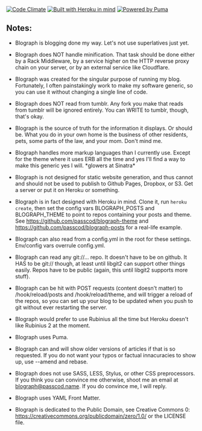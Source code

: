 [![Code Climate](https://codeclimate.com/github/passcod/blograph.png)](https://codeclimate.com/github/passcod/blograph)
[![Built with Heroku in mind](https://d1lpkba4w1baqt.cloudfront.net/heroku-logo-light-88x31.png)](https://heroku.com)
[![Powered by Puma](http://i.imgur.com/nFmB4vq.png)](http://puma.io)

## Notes:

- Blograph is blogging done my way. Let's not use superlatives just yet.

- Blograph does NOT handle minification. That task should be done
  either by a Rack Middleware, by a service higher on the HTTP reverse
  proxy chain on your server, or by an external service like Cloudflare.

- Blograph was created for the singular purpose of running my blog.
  Fortunately, I often painstakingly work to make my software generic,
  so you can use it without changing a single line of code.

- Blograph does NOT read from tumblr. Any fork you make that reads
  from tumblr will be ignored entirely. You can WRITE to tumblr,
  though, that's okay.

- Blograph is the source of truth for the information it displays.
  Or should be. What you do in your own home is the business of other
  residents, pets, some parts of the law, and your mom. Don't mind me.

- Blograph handles more markup languages than I currently use.
  Except for the theme where it uses ERB all the time and yes I'll
  find a way to make this generic yes I will. \*glowers at Sinatra\*

- Blograph is not designed for static website generation, and thus
  cannot and should not be used to publish to Github Pages, Dropbox,
  or S3. Get a server or put it on Heroku or something.

- Blograph is in fact designed with Heroku in mind. Clone it, run
  `heroku create`, then set the config vars BLOGRAPH_POSTS and
  BLOGRAPH_THEME to point to repos containing your posts and theme.
  See https://github.com/passcod/blograph-theme and
  https://github.com/passcod/blograph-posts for a real-life example.

- Blograph can also read from a config.yml in the root for these
  settings. Env/config vars overrule config.yml.

- Blograph can read any git://... repo. It doesn't have to be on
  github. It HAS to be git:// though, at least until libgit2 can
  support other things easily. Repos have to be public (again, this
  until libgit2 supports more stuff).

- Blograph can be hit with POST requests (content doesn't matter) to
  /hook/reload/posts and /hook/reload/theme, and will trigger a reload
  of the repos, so you can set up your blog to be updated when you push
  to git without ever restarting the server.

- Blograph would prefer to use Rubinius all the time but Heroku doesn't
  like Rubinius 2 at the moment.

- Blograph uses Puma.

- Blograph can and will show older versions of articles if that is so
  requested. If you do not want your typos or factual innacuracies to
  show up, use --amend and rebase.

- Blograph does not use SASS, LESS, Stylus, or other CSS preprocessors.
  If you think you can convince me otherwise, shoot me an email at
  blograph@passcod.name. If you do convince me, I will reply.

- Blograph uses YAML Front Matter.

- Blograph is dedicated to the Public Domain, see Creative Commons 0:
  https://creativecommons.org/publicdomain/zero/1.0/ or the LICENSE file.
